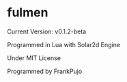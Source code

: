 # fulmen
Current Version: v0.1.2-beta

Programmed in Lua with Solar2d Engine

Under MIT License

Programmed by FrankPujo

